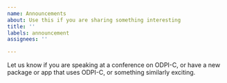 ```yaml
---
name: Announcements
about: Use this if you are sharing something interesting
title: ''
labels: announcement
assignees: ''

---
```


Let us know if you are speaking at a conference on ODPI-C, or have a new package or app that uses ODPI-C, or something similarly exciting.
